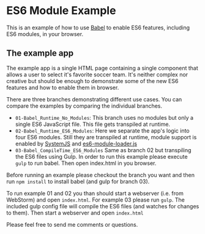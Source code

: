 ES6 Module Example
==================
This is an example of how to use [Babel](https://babeljs.io) to enable ES6 features, including ES6 modules, in your browser.

The example app
---------------
The example app is a single HTML page containing a single component that allows a user to select it's favorite soccer team. It's neither complex nor
creative but should be enough to demonstrate some of the new ES6 features and how to enable them in browser.

There are three branches demonstrating different use cases. You can compare the examples by comparing the individual branches.

* `01-Babel_Runtime_No_Modules`: This branch uses no modules but only a single ES6 JavaScript file. This file gets transpiled at runtime.
* `02-Babel_Runtime_ES6_Modules`: Here we separate the app's logic into four ES6 modules. Still they are transpiled at runtime, module support is enabled by [SystemJS](https://github.com/systemjs/systemjs) and [es6-module-loader.js](https://github.com/ModuleLoader/es6-module-loader)
* `03-Babel_CompileTime_ES6_Modules` Same as branch 02 but transpiling the ES6 files using Gulp. In order to run this example please execute `gulp` to run babel. Then open index.html in you browser.

Before running an example please checkout the branch you want and then run `npm install` to install babel (and gulp for branch 03).

To run example 01 and 02 you than should start a webserver (i.e. from WebStorm) and open `index.html`.
For example 03 please run `gulp`. The included gulp config file will compile the ES6 files (and watches for changes to them). Then start a webserver and open `index.html`

Please feel free to send me comments or questions.

